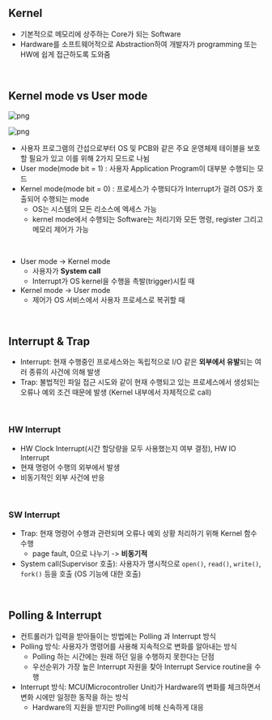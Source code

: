 ## Kernel

- 기본적으로 메모리에 상주하는 Core가 되는 Software
- Hardware를 소프트웨어적으로 Abstraction하여 개발자가 programming 또는 HW에 쉽게 접근하도록 도와줌

<br>

## Kernel mode vs User mode

![png](/Operating_system/_img/modes_of_execution(1).png)

![png](/Operating_system/_img/modes_of_execution(2).png)

- 사용자 프로그램의 간섭으로부터 OS 및 PCB와 같은 주요 운영체제 테이블을 보호할 필요가 있고 이를 위해 2가지 모드로 나뉨
- User mode(mode bit = 1) : 사용자 Application Program이 대부분 수행되는 모드
- Kernel mode(mode bit = 0) : 프로세스가 수행되다가 Interrupt가 걸려 OS가 호출되어 수행되는 mode
  - OS는 시스템의 모든 리소스에 엑세스 가능
  - kernel mode에서 수행되는 Software는 처리기와 모든 명령, register 그리고 메모리 제어가 가능

<br>

- User mode -> Kernel mode
  - 사용자가 **System call**
  - Interrupt가 OS kernel을 수행을 촉발(trigger)시킬 때
- Kernel mode -> User mode
  - 제어가 OS 서비스에서 사용자 프로세스로 복귀할 때

<br>

## Interrupt & Trap

- Interrupt: 현재 수행중인 프로세스와는 독립적으로 I/O 같은 **외부에서 유발**되는 여러 종류의 사건에 의해 발생
- Trap: 불법적인 파일 접근 시도와 같이 현재 수행되고 있는 프로세스에서 생성되는 오류나 예외 조건 때문에 발생 (Kernel 내부에서 자체적으로 call)
<br>

### HW Interrupt

- HW Clock Interrupt(시간 할당량을 모두 사용했는지 여부 결정), HW IO Interrupt
- 현재 명령어 수행의 외부에서 발생
- 비동기적인 외부 사건에 반응
<br>

### SW Interrupt

- Trap: 현재 명령어 수행과 관련되며 오류나 예외 상황 처리하기 위해 Kernel 함수 수행
  - page fault, 0으로 나누기 -> **비동기적**
- System call(Supervisor 호출): 사용자가 명시적으로 ```open()```, ```read()```, ```write()```, ```fork()``` 등을 호출 (OS 기능에 대한 호출)

<br>

## Polling & Interrupt

- 컨트롤러가 입력을 받아들이는 방법에는 Polling 과 Interrupt 방식
- Polling 방식: 사용자가 명령어를 사용해 지속적으로 변화를 알아내는 방식
  - Polling 하는 시간에는 원래 하던 일을 수행하지 못한다는 단점
  - 우선순위가 가장 높은 Interrupt 자원을 찾아 Interrupt Service routine을 수행
- Interrupt 방식: MCU(Microcontroller Unit)가 Hardware의 변화를 체크하면서 변화 시에만 일정한 동작을 하는 방식
  - Hardware의 지원을 받지만 Polling에 비해 신속하게 대응